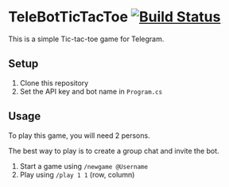 # TeleBotTicTacToe [![Build Status](https://travis-ci.org/Naxiz/TeleBotTicTacToe.svg)](https://travis-ci.org/Naxiz/TeleBotTicTacToe)

This is a simple Tic-tac-toe game for Telegram.

## Setup

1. Clone this repository
2. Set the API key and bot name in `Program.cs`

## Usage

To play this game, you will need 2 persons.

The best way to play is to create a group chat and invite the bot.

1. Start a game using `/newgame @Username`
2. Play using `/play 1 1` (row, column)